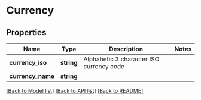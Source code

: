 # Currency

## Properties
Name | Type | Description | Notes
------------ | ------------- | ------------- | -------------
**currency_iso** | **string** | Alphabetic 3 character ISO currency code | 
**currency_name** | **string** |  | 

[[Back to Model list]](../README.md#documentation-for-models) [[Back to API list]](../README.md#documentation-for-api-endpoints) [[Back to README]](../README.md)


